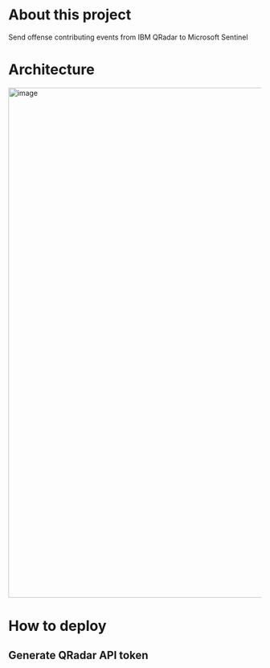 # About this project
Send offense contributing events from IBM QRadar to Microsoft Sentinel

# Architecture
<img width="1533" height="1014" alt="image" src="https://github.com/user-attachments/assets/09796f37-c023-4d32-93db-5a3726e01743" />


# How to deploy

## Generate QRadar API token
